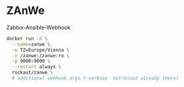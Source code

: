 # ZAnWe

Zabbix-Ansible-Webhook

```sh
docker run -d \
  --name=zanwe \
  -e TZ=Europe/Vienna \
  -v /zanwe:/zanwe:ro \
  -p 9000:9000 \
  --restart always \
  rockaut/zanwe \
  # additional webhook args (-verbose -hotreload already there)
```
